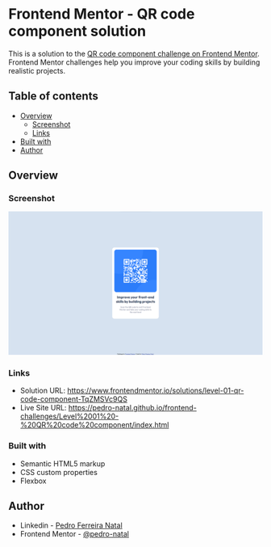 # Frontend Mentor - QR code component solution

This is a solution to the [QR code component challenge on Frontend Mentor](https://www.frontendmentor.io/challenges/qr-code-component-iux_sIO_H). Frontend Mentor challenges help you improve your coding skills by building realistic projects.

## Table of contents

- [Overview](#overview)
  - [Screenshot](#screenshot)
  - [Links](#links)
- [Built with](#built-with)
- [Author](#author)

## Overview

### Screenshot

![](./screenshot.png)

### Links

- Solution URL: https://www.frontendmentor.io/solutions/level-01-qr-code-component-TqZMSVc9QS
- Live Site URL: https://pedro-natal.github.io/frontend-challenges/Level%2001%20-%20QR%20code%20component/index.html

### Built with

- Semantic HTML5 markup
- CSS custom properties
- Flexbox

## Author

- Linkedin - [Pedro Ferreira Natal](https://www.linkedin.com/in/pedro-natal/)
- Frontend Mentor - [@pedro-natal](https://www.frontendmentor.io/profile/pedro-natal)
